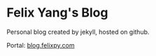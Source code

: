 # Felix Yang's Blog

Personal blog created by jekyll, hosted on github.

Portal: [blog.felixpy.com](https://blog.felixpy.com/)
